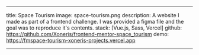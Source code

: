 ---

title: Space Tourism
image: space-tourism.png
description: A website I made as part of a frontend challenge. I was provided a figma file and the goal was to reproduce it's contents.
stack: [Vue.js, Sass, Vercel]
github: https://github.com/Xoneris/frontend-mentor-space_tourism
demo: https://fmspace-tourism-xoneris-projects.vercel.app

---